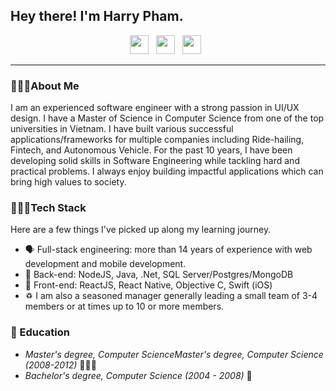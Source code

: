 ## Hey there! I'm Harry Pham.

<p align='center'>
<a href="mailto:phhai@ymail.com"><img height="30" src="https://raw.githubusercontent.com/iansmathew/iansmathew/master/assets/icon_email.png"></a>&nbsp;&nbsp;
<a href="https://www.linkedin.com/in/harry-hai-pham/"><img height="30" src="https://raw.githubusercontent.com/iansmathew/iansmathew/master/assets/icon_linkedin.png"></a>&nbsp;&nbsp;
<a href="https://www.facebook.com/phhai.it"><img height="30" src="https://raw.githubusercontent.com/iansmathew/iansmathew/master/assets/icon_unity3d.png"></a>&nbsp;&nbsp;
</p>

---

### 🙋🏽‍♂️About Me

<p> I am an experienced software engineer with a strong passion in UI/UX design. I have a Master of Science in Computer Science from one of the top universities in Vietnam. 
I have built various successful applications/frameworks for multiple companies including Ride-hailing, Fintech, and Autonomous Vehicle. For the past 10 years, I have been developing solid skills in Software Engineering while tackling hard and practical problems. I always enjoy building impactful applications which can bring high values to society.
</p>

### 👨🏽‍💻Tech Stack

<p>
Here are a few things I've picked up along my learning journey.
</p>

- 🗣 Full-stack engineering: more than 14 years of experience with web development and mobile development.
- 🎒 Back-end: NodeJS, Java, .Net, SQL Server/Postgres/MongoDB
- 📱 Front-end: ReactJS, React Native, Objective C, Swift (iOS)
- ♽ I am also a seasoned manager generally leading a small team of 3-4 members or at times up to 10 or more members.

### 🌱 Education

- _Master's degree, Computer ScienceMaster's degree, Computer Science (2008-2012)_ 🧙🏽‍♂️
- _Bachelor's degree, Computer Science (2004 - 2008)_ 🤖
